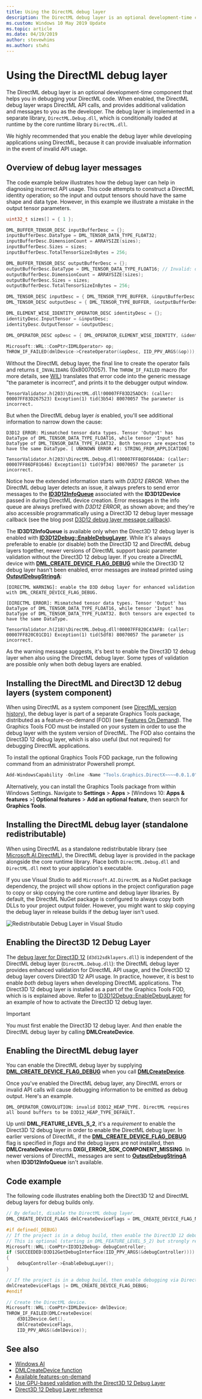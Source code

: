 ```yaml
---
title: Using the DirectML debug layer
description: The DirectML debug layer is an optional development-time component that helps you in debugging your DirectML code.
ms.custom: Windows 10 May 2019 Update
ms.topic: article
ms.date: 04/19/2019
author: stevewhims
ms.author: stwhi
---
```


# Using the DirectML debug layer

The DirectML debug layer is an optional development-time component that helps you in debugging your DirectML code. When enabled, the DirectML debug layer wraps DirectML API calls, and provides additional validation and messages to you as the developer. The debug layer is implemented in a separate library, `DirectML.Debug.dll`, which is conditionally loaded at runtime by the core runtime library `DirectML.dll`.

We highly recommended that you enable the debug layer while developing applications using DirectML, because it can provide invaluable information in the event of invalid API usage.

## Overview of debug layer messages

The code example below illustrates how the debug layer can help in diagnosing incorrect API usage. This code attempts to construct a DirectML identity operation; so the input and output tensors should have the same shape and data type. However, in this example we illustrate a mistake in the output tensor parameters.

```cpp
uint32_t sizes[] = { 1 };

DML_BUFFER_TENSOR_DESC inputBufferDesc = {};
inputBufferDesc.DataType = DML_TENSOR_DATA_TYPE_FLOAT32;
inputBufferDesc.DimensionCount = ARRAYSIZE(sizes);
inputBufferDesc.Sizes = sizes;
inputBufferDesc.TotalTensorSizeInBytes = 256;

DML_BUFFER_TENSOR_DESC outputBufferDesc = {};
outputBufferDesc.DataType = DML_TENSOR_DATA_TYPE_FLOAT16; // Invalid: doesn't match input type!
outputBufferDesc.DimensionCount = ARRAYSIZE(sizes);
outputBufferDesc.Sizes = sizes;
outputBufferDesc.TotalTensorSizeInBytes = 256;

DML_TENSOR_DESC inputDesc = { DML_TENSOR_TYPE_BUFFER, &inputBufferDesc };
DML_TENSOR_DESC outputDesc = { DML_TENSOR_TYPE_BUFFER, &outputBufferDesc };

DML_ELEMENT_WISE_IDENTITY_OPERATOR_DESC identityDesc = {};
identityDesc.InputTensor = &inputDesc;
identityDesc.OutputTensor = &outputDesc;

DML_OPERATOR_DESC opDesc = { DML_OPERATOR_ELEMENT_WISE_IDENTITY, &identityDesc };

Microsoft::WRL::ComPtr<IDMLOperator> op;
THROW_IF_FAILED(dmlDevice->CreateOperator(&opDesc, IID_PPV_ARGS(&op)));
```

Without the DirectML debug layer, the final line to create the operator fails and returns `E_INVALIDARG` (0x80070057). The `THROW_IF_FAILED` macro (for more details, see [WIL](https://github.com/microsoft/wil)) translates that error code into the generic message "the parameter is incorrect", and prints it to the debugger output window.

```console
TensorValidator.h(203)\DirectML.dll!00007FF83D25ADC9: (caller: 00007FF83D267523) Exception(1) tid(3b54) 80070057 The parameter is incorrect.
```

But when the DirectML debug layer *is* enabled, you'll see additional information to narrow down the cause:

```console
D3D12 ERROR: Mismatched tensor data types. Tensor 'Output' has DataType of DML_TENSOR_DATA_TYPE_FLOAT16, while tensor 'Input' has DataType of DML_TENSOR_DATA_TYPE_FLOAT32. Both tensors are expected to have the same DataType. [ UNKNOWN ERROR #1: STRING_FROM_APPLICATION]

TensorValidator.h(203)\DirectML.Debug.dll!00007FF86DF66ADA: (caller: 00007FF86DF81646) Exception(1) tid(9f34) 80070057 The parameter is incorrect.
```

Notice how the extended information starts with *D3D12 ERROR*. When the DirectML debug layer detects an issue, it always prefers to send error messages to the [**ID3D12InfoQueue**](/windows/win32/api/d3d12sdklayers/nn-d3d12sdklayers-id3d12infoqueue) associated with the **ID3D12Device** passed in during DirectML device creation. Error messages in the info queue are always prefixed with *D3D12 ERROR*, as shown above; and they're also accessible programmatically using a Direct3D 12 debug layer message callback (see the blog post [D3D12 debug layer message callback](https://devblogs.microsoft.com/directx/d3d12-debug-layer-message-callback/)).

The **ID3D12InfoQueue** is available only when the Direct3D 12 debug layer is enabled with [**ID3D12Debug::EnableDebugLayer**](/windows/win32/api/d3d12sdklayers/nf-d3d12sdklayers-id3d12debug-enabledebuglayer). While it's always preferable to enable (or disable) both the Direct3D 12 and DirectML debug layers together, newer versions of DirectML support basic parameter validation without the Direct3D 12 debug layer. If you create a DirectML device with [**DML_CREATE_DEVICE_FLAG_DEBUG**](/windows/win32/api/directml/ne-directml-dml_create_device_flags) while the Direct3D 12 debug layer hasn't been enabled, error messages are instead printed using [**OutputDebugStringA**](/windows/win32/api/debugapi/nf-debugapi-outputdebugstringa):

```console
[DIRECTML WARNING]: enable the D3D debug layer for enhanced validation with DML_CREATE_DEVICE_FLAG_DEBUG.

[DIRECTML ERROR]: Mismatched tensor data types. Tensor 'Output' has DataType of DML_TENSOR_DATA_TYPE_FLOAT16, while tensor 'Input' has DataType of DML_TENSOR_DATA_TYPE_FLOAT32. Both tensors are expected to have the same DataType.

TensorValidator.h(218)\DirectML.Debug.dll!00007FF820C43AFB: (caller: 00007FF820C01CD1) Exception(1) tid(5df8) 80070057 The parameter is incorrect.
```

As the warning message suggests, it's best to enable the Direct3D 12 debug layer when also using the DirectML debug layer. Some types of validation are possible only when both debug layers are enabled.

## Installing the DirectML and Direct3D 12 debug layers (system component)

When using DirectML as a system component (see [DirectML version history](/windows/ai/directml/dml-version-history)), the debug layer is part of a separate Graphics Tools package, distributed as a feature-on-demand (FOD) (see [Features On Demand](/windows-hardware/manufacture/desktop/features-on-demand-v2--capabilities?view=windows-11)). The Graphics Tools FOD must be installed on your system in order to use the debug layer with the system version of DirectML. The FOD also contains the Direct3D 12 debug layer, which is also useful (but not required) for debugging DirectML applications.

To install the optional Graphics Tools FOD package, run the following command from an administrator Powershell prompt.

```powershell
Add-WindowsCapability -Online -Name "Tools.Graphics.DirectX~~~~0.0.1.0"
```

Alternatively, you can install the Graphics Tools package from within Windows Settings. Navigate to **Settings** > **Apps** > [Windows 10: **Apps & features** >] **Optional features** > **Add an optional feature**, then search for **Graphics Tools**.

## Installing the DirectML debug layer (standalone redistributable)

When using DirectML as a standalone redistributable library (see [Microsoft.AI.DirectML](https://www.nuget.org/packages/Microsoft.AI.DirectML/)), the DirectML debug layer is provided in the package alongside the core runtime library. Place both `DirectML.Debug.dll` and `DirectML.dll` next to your application's executable.

If you use Visual Studio to add `Microsoft.AI.DirectML` as a NuGet package dependency, the project will show options in the project configuration page to copy or skip copying the core runtime and debug layer libraries. By default, the DirectML NuGet package is configured to always copy both DLLs to your project output folder. However, you might want to skip copying the debug layer in release builds if the debug layer isn't used.

![Redistributable Debug Layer in Visual Studio](images/redist_debug_layer.png)

## Enabling the Direct3D 12 Debug Layer

The [debug layer for Direct3D 12](https://learn.microsoft.com/en-us/windows/win32/direct3d12/direct3d-12-sdklayers-reference) (`d3d12sdklayers.dll`) is independent of the DirectML debug layer (`DirectML.Debug.dll`): the DirectML debug layer provides enhanced validation for DirectML API usage, and the Direct3D 12 debug layer covers Direct3D 12 API usage. In practice, however, it is best to enable *both* debug layers when developing DirectML applications. The Direct3D 12 debug layer is installed as a part of the Graphics Tools FOD, which is is explained above. Refer to [ID3D12Debug::EnableDebugLayer](/windows/win32/api/d3d12sdklayers/nf-d3d12sdklayers-id3d12debug-enabledebuglayer) for an example of how to activate the Direct3D 12 debug layer.

> [!IMPORTANT]
> You must first enable the Direct3D 12 debug layer. And *then* enable the DirectML debug layer by calling **DMLCreateDevice**.

## Enabling the DirectML debug layer

You can enable the DirectML debug layer by supplying [**DML_CREATE_DEVICE_FLAG_DEBUG**](/windows/win32/api/directml/ne-directml-dml_create_device_flags) when you call [**DMLCreateDevice**](/windows/win32/api/directml/nf-directml-dmlcreatedevice). 

Once you've enabled the DirectML debug layer, any DirectML errors or invalid API calls will cause debugging information to be emitted as debug output. Here's an example.

```console
DML_OPERATOR_CONVOLUTION: invalid D3D12_HEAP_TYPE. DirectML requires all bound buffers to be D3D12_HEAP_TYPE_DEFAULT.
```

Up until **DML_FEATURE_LEVEL_5_2**, it's a *requirement* to enable the Direct3D 12 debug layer in order to enable the DirectML debug layer. In earlier versions of DirectML, if the [**DML_CREATE_DEVICE_FLAG_DEBUG**](/windows/win32/api/directml/ne-directml-dml_create_device_flags) flag is specified in *flags* and the debug layers are not installed, then **DMLCreateDevice** returns **DXGI_ERROR_SDK_COMPONENT_MISSING**. In newer versions of DirectML, messages are sent to [**OutputDebugStringA**](/windows/win32/api/debugapi/nf-debugapi-outputdebugstringa) when **ID3D12InfoQueue** isn't available.

## Code example

The following code illustrates enabling both the Direct3D 12 and DirectML debug layers for debug builds only.

```cpp
// By default, disable the DirectML debug layer.
DML_CREATE_DEVICE_FLAGS dmlCreateDeviceFlags = DML_CREATE_DEVICE_FLAG_NONE;

#if defined(_DEBUG)
// If the project is in a debug build, then enable the Direct3D 12 debug layer.
// This is optional (starting in DML_FEATURE_LEVEL_5_2) but strongly recommended!
Microsoft::WRL::ComPtr<ID3D12Debug> debugController;
if (SUCCEEDED(D3D12GetDebugInterface(IID_PPV_ARGS(&debugController))))
{
    debugController->EnableDebugLayer();
}

// If the project is in a debug build, then enable debugging via DirectML debug layers with this flag.
dmlCreateDeviceFlags |= DML_CREATE_DEVICE_FLAG_DEBUG;
#endif

// Create the DirectML device.
Microsoft::WRL::ComPtr<IDMLDevice> dmlDevice;
THROW_IF_FAILED(DMLCreateDevice(
    d3D12Device.Get(),
    dmlCreateDeviceFlags,
    IID_PPV_ARGS(&dmlDevice));
```

## See also

* [Windows AI](../index.yml)
* [DMLCreateDevice function](/windows/win32/api/directml/nf-directml-dmlcreatedevice)
* [Available features-on-demand](/windows-hardware/manufacture/desktop/features-on-demand-non-language-fod)
* [Use GPU-based validation with the Direct3D 12 Debug Layer](/windows/desktop/direct3d12/using-d3d12-debug-layer-gpu-based-validation)
* [Direct3D 12 Debug Layer reference](/windows/desktop/direct3d12/direct3d-12-sdklayers-reference)
